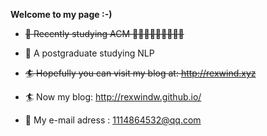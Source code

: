 **Welcome to my page :-)**

- ~~🎯 Recently studying ACM 💭💡🎈💭💡🎈💭💡🎈~~

- 🎯 A postgraduate studying NLP

- ~~🏄 Hopefully you can visit my blog at: http://rexwind.xyz~~

- 🏄 Now my blog: http://rexwindw.github.io/

- 📧 My e-mail adress : 1114864532@qq.com
